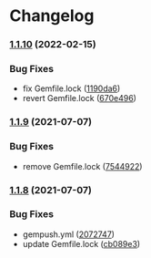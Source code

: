 # Changelog

### [1.1.10](https://www.github.com/higebu/vagrant-vyos/compare/v1.1.9...v1.1.10) (2022-02-15)


### Bug Fixes

* fix Gemfile.lock ([1190da6](https://www.github.com/higebu/vagrant-vyos/commit/1190da66fd3de5b991bdb84a8e31bde50d744120))
* revert Gemfile.lock ([670e496](https://www.github.com/higebu/vagrant-vyos/commit/670e496fabcf7c4a06d299c3af8e7d1a33e122c7))

### [1.1.9](https://www.github.com/higebu/vagrant-vyos/compare/v1.1.8...v1.1.9) (2021-07-07)


### Bug Fixes

* remove Gemfile.lock ([7544922](https://www.github.com/higebu/vagrant-vyos/commit/75449224262d8c9405a7a23e2433691518c56021))

### [1.1.8](https://www.github.com/higebu/vagrant-vyos/compare/v1.1.7...v1.1.8) (2021-07-07)


### Bug Fixes

* gempush.yml ([2072747](https://www.github.com/higebu/vagrant-vyos/commit/2072747871785f61a11ff12c671b1f61fd7c08cd))
* update Gemfile.lock ([cb089e3](https://www.github.com/higebu/vagrant-vyos/commit/cb089e3b78eecdf0b44d0c97afca5cff6530d4c0))
